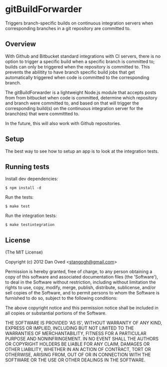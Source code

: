 # gitBuildForwarder

  Triggers branch-specific builds on continuous integration servers when corresponding branches in a git repository are committed to.

## Overview

  With Github and Bitbucket standard integrations with CI servers, there is no option to trigger a specific build when a specific branch is committed to; builds can only be triggered when the repository is committed to. This prevents the abilitity to have branch specific build jobs that get automatically triggered when code is committed to the corresponding branch. 

  The gitBuildForwarder is a lightweight Node.js module that accepts posts from from bitbucket when code is committed, determine which repository and branch were committed to, and based on that will trigger the corresponding build(s) on the continuous integration server for the branch(es) that were committted to.

  In the future, this will also work with Github repositories.

## Setup

The best way to see how to setup an app is to look at the integration tests.

## Running tests

  Install dev dependencies:
  
    $ npm install -d

  Run the tests:

    $ make test

  Run the integration tests:

  	$ make testintegration

## License 

(The MIT License)

Copyright (c) 2012 Dan Oved &lt;stangogh@gmail.com&gt;

Permission is hereby granted, free of charge, to any person obtaining
a copy of this software and associated documentation files (the
'Software'), to deal in the Software without restriction, including
without limitation the rights to use, copy, modify, merge, publish,
distribute, sublicense, and/or sell copies of the Software, and to
permit persons to whom the Software is furnished to do so, subject to
the following conditions:

The above copyright notice and this permission notice shall be
included in all copies or substantial portions of the Software.

THE SOFTWARE IS PROVIDED 'AS IS', WITHOUT WARRANTY OF ANY KIND,
EXPRESS OR IMPLIED, INCLUDING BUT NOT LIMITED TO THE WARRANTIES OF
MERCHANTABILITY, FITNESS FOR A PARTICULAR PURPOSE AND NONINFRINGEMENT.
IN NO EVENT SHALL THE AUTHORS OR COPYRIGHT HOLDERS BE LIABLE FOR ANY
CLAIM, DAMAGES OR OTHER LIABILITY, WHETHER IN AN ACTION OF CONTRACT,
TORT OR OTHERWISE, ARISING FROM, OUT OF OR IN CONNECTION WITH THE
SOFTWARE OR THE USE OR OTHER DEALINGS IN THE SOFTWARE.
